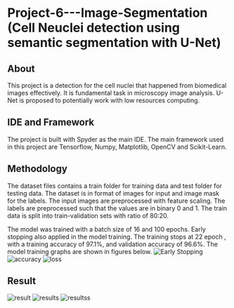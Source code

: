 # Project-6---Image-Segmentation (Cell Neuclei detection using semantic segmentation with U-Net)

## About
This project is a detection for the cell nuclei that happened from biomedical images effectively. It is fundamental task in microscopy image analysis. U-Net is proposed to potentially work with low resources computing. 

## IDE and Framework
The project is built with Spyder as the main IDE. The main framework used in this project are Tensorflow, Numpy, Matplotlib, OpenCV and Scikit-Learn.

## Methodology
The dataset files contains a train folder for training data and test folder for testing data. The dataset is in format of images for input and image mask for the labels. The input images are preprocessed with feature scaling. The labels are preprocessed such that the values are in binary 0 and 1. The train data is split into train-validation sets with ratio of 80:20.

The model was trained with a batch size of 16 and 100 epochs. Early stopping also applied in the model training. The training stops at 22 epoch , with a training accuracy of 97.1%, and validation accuracy of 96.6%. The model training graphs are shown in figures below.
![Early Stopping](https://user-images.githubusercontent.com/85603599/166077383-a0738f3e-b3fc-4d54-a6a7-ae99c3296c55.jpg)
![accuracy](https://user-images.githubusercontent.com/85603599/166076957-8d77ca77-1988-41c2-8a8c-221b670b8e82.jpg)
![loss](https://user-images.githubusercontent.com/85603599/166077010-29ffd2b8-ca8e-4ec4-a737-f3ddad8b86f7.jpg)



## Result
![result](https://user-images.githubusercontent.com/85603599/166077036-8d99a635-8fc1-4db5-a0f5-c8a001f51328.jpg)
![results](https://user-images.githubusercontent.com/85603599/166077068-1cc4e49f-e329-4c78-88c4-c1fdbe0ae552.jpg)
![resultss](https://user-images.githubusercontent.com/85603599/166077085-88ca4a65-b66d-4c51-8849-0d40df230c3f.jpg)
